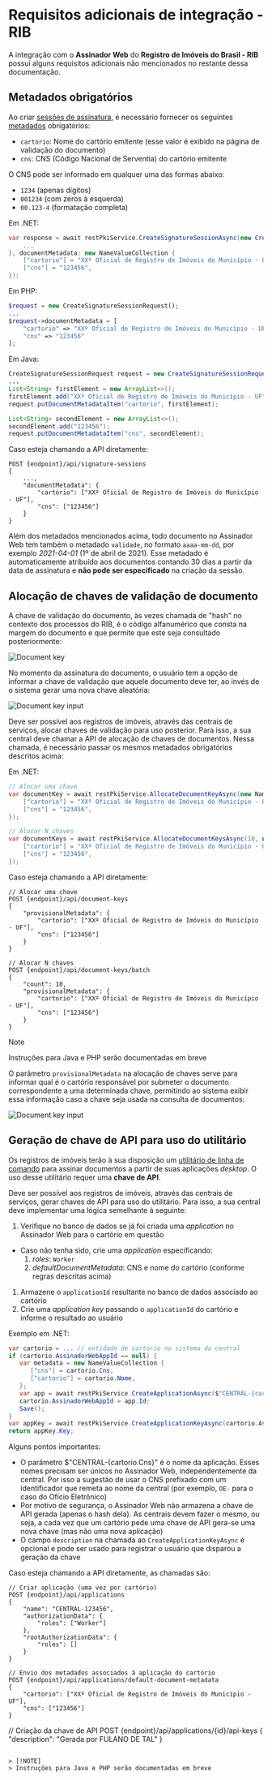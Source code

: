 ﻿<!-- This article is intentionally excluded from the TOC -->
<!-- There are no plans to translate this article, therefore code snippets are in-file (instead of being stored elsewhere and referenced, to allow reuse) -->

# Requisitos adicionais de integração - RIB

A integração com o **Assinador Web** do **Registro de Imóveis do Brasil - RIB** possui alguns requisitos adicionais não mencionados no restante dessa documentação.

## Metadados obrigatórios

Ao criar [sessões de assinatura](signature-sessions/index.md), é necessário fornecer os seguintes [metadados](signature-sessions/document-metadata.md) obrigatórios:

* `cartorio`: Nome do cartório emitente (esse valor é exibido na página de validação do documento)
* `cns`: CNS (Código Nacional de Serventia) do cartório emitente

O CNS pode ser informado em qualquer uma das formas abaixo:

* `1234` (apenas dígitos)
* `001234` (com zeros à esquerda)
* `00.123-4` (formatação completa)

Em .NET:

```cs
var response = await restPkiService.CreateSignatureSessionAsync(new CreateSignatureSessionRequest() {
	...
}, documentMetadata: new NameValueCollection {
	["cartorio"] = "XXº Oficial de Registro de Imóveis do Município - UF",
	["cns"] = "123456",
});
```

Em PHP:

```PHP
$request = new CreateSignatureSessionRequest();
...
$request->documentMetadata = [
	"cartorio" => "XXº Oficial de Registro de Imóveis do Município - UF",
	"cns" => "123456"
];
```

Em Java:

```java
CreateSignatureSessionRequest request = new CreateSignatureSessionRequest();
...
List<String> firstElement = new ArrayList<>();
firstElement.add("XXº Oficial de Registro de Imóveis do Município - UF");
request.putDocumentMetadataItem("cartorio", firstElement);

List<String> secondElement = new ArrayList<>();
secondElement.add("123456");
request.putDocumentMetadataItem("cns", secondElement);
```

Caso esteja chamando a API diretamente:

```plaintext
POST {endpoint}/api/signature-sessions
{
	...,
	"documentMetadata": {
		"cartorio": ["XXº Oficial de Registro de Imóveis do Município - UF"],
		"cns": ["123456"]
	}
}
```

Além dos metadados mencionados acima, todo documento no Assinador Web tem também o metadado `validade`, no formato `aaaa-mm-dd`, por exemplo *2021-04-01*
(1º de abril de 2021). Esse metadado é automaticamente atribuído aos documentos contando 30 dias a partir da data de assinatura e **não pode ser especificado**
na criação da sessão.

## Alocação de chaves de validação de documento

A chave de validação do documento, às vezes chamada de "hash" no contexto dos processos do RIB, é o código alfanumérico que consta na margem do
documento e que permite que este seja consultado posteriormente:

![Document key](../../../../../images/rest-pki/core/rib/document-key.png)

No momento da assinatura do documento, o usuário tem a opção de informar a chave de validação que aquele documento deve ter, ao invés de o sistema
gerar uma nova chave aleatória:

![Document key input](../../../../../images/rest-pki/core/rib/document-key-input.png)

Deve ser possível aos registros de imóveis, através das centrais de serviços, alocar chaves de validação para uso posterior. Para isso, a sua central
deve chamar a API de alocação de chaves de documentos. Nessa chamada, é necessário passar os mesmos metadados obrigatórios descritos acima:

Em .NET:

```cs
// Alocar uma chave
var documentKey = await restPkiService.AllocateDocumentKeyAsync(new NameValueCollection {
	["cartorio"] = "XXº Oficial de Registro de Imóveis do Município - UF",
	["cns"] = "123456",
});

// Alocar N chaves
var documentKeys = await restPkiService.AllocateDocumentKeysAsync(10, new NameValueCollection {
	["cartorio"] = "XXº Oficial de Registro de Imóveis do Município - UF",
	["cns"] = "123456",
});
```

Caso esteja chamando a API diretamente:

```plaintext
// Alocar uma chave
POST {endpoint}/api/document-keys
{
	"provisionalMetadata": {
		"cartorio": ["XXº Oficial de Registro de Imóveis do Município - UF"],
		"cns": ["123456"]
	}
}

// Alocar N chaves
POST {endpoint}/api/document-keys/batch
{
	"count": 10,
	"provisionalMetadata": {
		"cartorio": ["XXº Oficial de Registro de Imóveis do Município - UF"],
		"cns": ["123456"]
	}
}
```

> [!NOTE]
> Instruções para Java e PHP serão documentadas em breve

O parâmetro `provisionalMetadata` na alocação de chaves serve para informar qual é o cartório responsável por submeter o documento correspondente
a uma determinada chave, permitindo ao sistema exibir essa informação caso a chave seja usada na consulta de documentos:

![Document key input](../../../../../images/rest-pki/core/rib/pending-document-key.png)

## Geração de chave de API para uso do utilitário

Os registros de imóveis terão à sua disposição um [utilitário de linha de comando](tool/index.md) para assinar documentos a partir de suas aplicações
*desktop*. O uso desse utilitário requer uma **chave de API**.

Deve ser possível aos registros de imóveis, através das centrais de serviços, gerar chaves de API para uso do utilitário. Para isso, a sua central
deve implementar uma lógica semelhante à seguinte:

1.	Verifique no banco de dados se já foi criada uma *application* no Assinador Web para o cartório em questão
   * Caso não tenha sido, crie uma *application* especificando:
     1. *roles*: `Worker`
     1. *defaultDocumentMetadata*: CNS e nome do cartório (conforme regras descritas acima)
1.	Armazene o `applicationId` resultante no banco de dados associado ao cartório
1.	Crie uma *application key* passando o `applicationId` do cartório e informe o resultado ao usuário

Exemplo em .NET:

```cs
var cartorio = ... // entidade de cartório no sistema da central
if (cartorio.AssinadorWebAppId == null) {
   var metadata = new NameValueCollection {
      ["cns"] = cartorio.Cns,
      ["cartorio"] = cartorio.Nome,
   };
   var app = await restPkiService.CreateApplicationAsync($"CENTRAL-{cartorio.Cns}", new[] { Roles.Worker }, metadata);
   cartorio.AssinadorWebAppId = app.Id;
   Save();
}
var appKey = await restPkiService.CreateApplicationKeyAsync(cartorio.AssinadorWebAppId.Value, description: $"Gerada por {User.Name}");
return appKey.Key;
```

Alguns pontos importantes:

* O parâmetro $"CENTRAL-{cartorio.Cns}" é o nome da aplicação. Esses nomes precisam ser únicos no Assinador Web, independentemente da central. Por
  isso a sugestão de usar o CNS prefixado com um identificador que remeta ao nome da central (por exemplo, `OE-` para o caso do Ofício Eletrônico)
* Por motivo de segurança, o Assinador Web não armazena a chave de API gerada (apenas o hash dela). As centrais devem fazer o mesmo, ou seja, a cada
  vez que um cartório pede uma chave de API gera-se uma nova chave (mas não uma nova aplicação)
* O campo `description` na chamada ao `CreateApplicationKeyAsync` é opcional e pode ser usado para registrar o usuário que disparou a geração da
  chave

Caso esteja chamando a API diretamente, as chamadas são:

```plaintext
// Criar aplicação (uma vez por cartório)
POST {endpoint}/api/applications
{
	"name": "CENTRAL-123456",
	"authorizationData": {
		"roles": ["Worker"]
	},
	"rootAuthorizationData": {
		"roles": []
	}
}

// Envio dos metadados associados à aplicação do cartório
POST {endpoint}/api/applications/default-document-metadata
{
	"cartorio": ["XXº Oficial de Registro de Imóveis do Município - UF"],
	"cns": ["123456"]
}
```

// Criação da chave de API
POST {endpoint}/api/applications/{id}/api-keys
{
	"description": "Gerada por FULANO DE TAL"
}
```

> [!NOTE]
> Instruções para Java e PHP serão documentadas em breve
